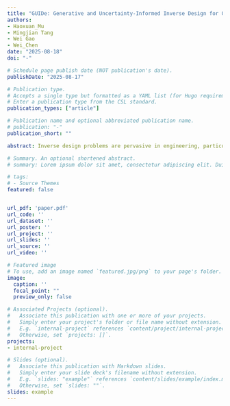 ```yaml
---
title: "GUIDe: Generative and Uncertainty-Informed Inverse Design for On-Demand Nonlinear Functional Responses"
authors:
- Haoxuan_Mu
- Mingjian Tang
- Wei Gao
- Wei_Chen
date: "2025-08-18"
doi: "-"

# Schedule page publish date (NOT publication's date).
publishDate: "2025-08-17"

# Publication type.
# Accepts a single type but formatted as a YAML list (for Hugo requirements).
# Enter a publication type from the CSL standard.
publication_types: ["article"]

# Publication name and optional abbreviated publication name.
# publication: "-"
publication_short: ""

abstract: Inverse design problems are pervasive in engineering, particularly when dealing with nonlinear system responses, such as in mechanical behavior or spectral analysis. The inherent intractability, non-existence or non-uniqueness of their solutions, and the need for swift exploration of the solution space necessitate the adoption of machine learning and data-driven approaches, such as deep generative models. Here, we show that both deep generative model-based and optimization-based methods can yield unreliable solutions or incomplete coverage of the solution space. To address this, we propose the Generative and Uncertainty-informed Inverse Design (GUIDe) framework, leveraging probabilistic machine learning, statistical inference, and Markov chain Monte Carlo sampling to generate designs with targeted nonlinear behaviors. Instead of using an inverse model to directly map response to design, i.e., $\textbf{response} \mapsto \textbf{design}$, we employ a $\textbf{design} \mapsto \textbf{response}$ strategy: a forward model that predicts each design's nonlinear functional response allows GUIDe to evaluate the confidence that a design will meet the target, conditioned on a target response with a user-specified tolerance level. Then, solutions are generated by sampling the solution space based on the confidence. We validate the method by designing the interface properties for nacre-inspired composites to achieve target stress-strain responses. Results show that GUIDe enables the discovery of diverse feasible solutions, including those outside the training data range, even for out-of-distribution targets. 

# Summary. An optional shortened abstract.
# summary: Lorem ipsum dolor sit amet, consectetur adipiscing elit. Duis posuere tellus ac convallis placerat. Proin tincidunt magna sed ex sollicitudin condimentum.

# tags:
# - Source Themes
featured: false


url_pdf: 'paper.pdf'
url_code: ''
url_dataset: ''
url_poster: ''
url_project: ''
url_slides: ''
url_source: ''
url_video: ''

# Featured image
# To use, add an image named `featured.jpg/png` to your page's folder. 
image:
  caption: ''
  focal_point: ""
  preview_only: false

# Associated Projects (optional).
#   Associate this publication with one or more of your projects.
#   Simply enter your project's folder or file name without extension.
#   E.g. `internal-project` references `content/project/internal-project/index.md`.
#   Otherwise, set `projects: []`.
projects:
- internal-project

# Slides (optional).
#   Associate this publication with Markdown slides.
#   Simply enter your slide deck's filename without extension.
#   E.g. `slides: "example"` references `content/slides/example/index.md`.
#   Otherwise, set `slides: ""`.
slides: example
---
```


